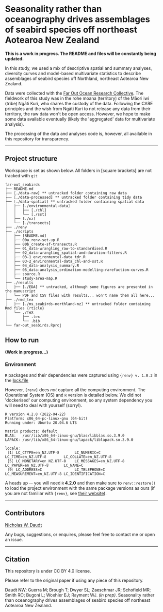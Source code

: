 # Seasonality rather than oceanography drives assemblages of seabird species off northeast Aotearoa New Zealand

**This is a work in progress. The README and files will be constantly being updated.**

In this study, we used a mix of descriptive spatial and summary analyses, diversity curves and model-based multivariate statistics to describe assemblages of seabird species off Northland, northeast Aotearoa New Zealand.

Data were collected with the [Far Out Ocean Research Collective](https://www.farout.org.nz/). The fieldwork of this study was in the rohe moana (territory) of the Māori iwi (tribe) Ngāti Kuri, who shares the custody of the data. Following the CARE principles and the wish from Ngāti Kuri to not release any data from their territory, the raw data won't be open access. However, we hope to make some data available eventually (likely the 'aggregated' data for multivariate analysis).

The processing of the data and analyses code is, however, all available in this repository for transparency.

***

## Project structure

Workspace is set as shown below. All folders in [square brackets] are not tracked with `git`

```shell
far-out_seabirds
├── README.md
├── [./data-raw] ** untracked folder containing raw data
├── [./data-processed] ** untracked folder containing tidy data
├── [./data-spatial] ** untracked folder containing spatial data
│   ├── [./environmental-data] 
│   │   ├── [./chl]
│   │   └── [./sst]
│   ├── [./nz]
│   └── [./transects]
├── ./renv
├── ./scripts
│   ├── [README.md]
│   ├── 00a_renv-set-up.R
│   ├── 00b_create-sf-transects.R
│   ├── 01_data-wrangling_raw-to-standardised.R
│   ├── 02_data-wrangling_spatial-and-duration-filters.R
│   ├── 03-1_environmental-data_tdr.R
│   ├── 03-2_environmental-data_chl-and-sst.R
│   ├── 04_data-analysis_summary.R
│   ├── 05_data-analysis_ordination-modelling-rarefaction-curves.R
│   ├── source.R
│   └── study-area-map.R
├── ./results
│   ├── [./EDA] ** untracked, although some figures are presented in the manuscript
│   └── PDF and CSV files with results... won't name them all here...
├── ./rmd_tex
│   ├── [./ms_seabirds-northland-nz] ** untracked folder containing Rmd files {rticle}
│   └── ./TeX
│       ├── .tex
│       └── .bib
└── far-out_seabirds.Rproj
```

## How to run

**(Work in progress...)**

### Environment

`R` packages and their dependencies were captured using `{renv} v. 1.0.3` in the [lock.file](https://github.com/nwdaudt/far-out_seabirds/blob/main/renv.lock)

However, `{renv}` does *not* capture all the computing environment. The Operational System (OS) and `R` version is detailed below. We did not 'dockerised' our computing environment, so any system dependency you will need to deal with yourself (sorry!).

```shell
R version 4.2.0 (2022-04-22)
Platform: x86_64-pc-linux-gnu (64-bit)
Running under: Ubuntu 20.04.6 LTS

Matrix products: default
BLAS:   /usr/lib/x86_64-linux-gnu/blas/libblas.so.3.9.0
LAPACK: /usr/lib/x86_64-linux-gnu/lapack/liblapack.so.3.9.0

locale:
 [1] LC_CTYPE=en_NZ.UTF-8       LC_NUMERIC=C               LC_TIME=en_NZ.UTF-8        LC_COLLATE=en_NZ.UTF-8
 [5] LC_MONETARY=en_NZ.UTF-8    LC_MESSAGES=en_NZ.UTF-8    LC_PAPER=en_NZ.UTF-8       LC_NAME=C             
 [9] LC_ADDRESS=C               LC_TELEPHONE=C             LC_MEASUREMENT=en_NZ.UTF-8 LC_IDENTIFICATION=C 
```

A heads up -- you will need `R` **4.2.0** and then make sure to `renv::restore()` to load the project environment with the same package versions as ours (if you are not familiar with `{renv}`, see [their website](https://rstudio.github.io/renv/articles/renv.html)). 

***
## Contributors

[Nicholas W. Daudt](https://github.com/nwdaudt)

Any bugs, suggestions, or enquires, please feel free to contact me or open an issue.

***
## Citation

This repository is under CC BY 4.0 license.

Please refer to the original paper if using any piece of this repository. 

Daudt NW; Guerra M; Brough T; Dwyer SL; Zaeschmar JR; Schofield MR; Smith RO; Bugoni L; Woehler EJ; Rayment WJ. *(in prep)*. Seasonality rather than oceanography drives assemblages of seabird species off northeast Aotearoa New Zealand.
